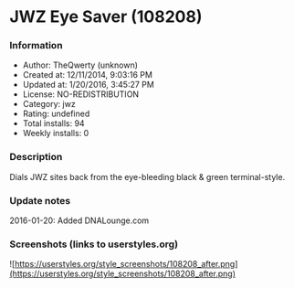 # JWZ Eye Saver (108208)

### Information
- Author: TheQwerty (unknown)
- Created at: 12/11/2014, 9:03:16 PM
- Updated at: 1/20/2016, 3:45:27 PM
- License: NO-REDISTRIBUTION
- Category: jwz
- Rating: undefined
- Total installs: 94
- Weekly installs: 0


### Description
Dials JWZ sites back from the eye-bleeding black & green terminal-style.

### Update notes
2016-01-20: Added DNALounge.com

### Screenshots (links to userstyles.org)
![https://userstyles.org/style_screenshots/108208_after.png](https://userstyles.org/style_screenshots/108208_after.png)


